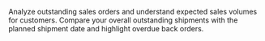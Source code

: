 Analyze outstanding sales orders and understand expected sales volumes for customers. Compare your overall outstanding shipments with the planned shipment date and highlight overdue back orders.